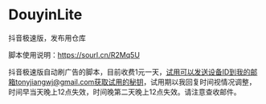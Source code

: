 # DouyinLite
抖音极速版，发布用仓库

脚本使用说明：https://sourl.cn/R2Mq5U

抖音极速版自动刷广告的脚本，目前收费1元一天，试用可以发送设备ID到我的邮箱tonyjiangwj@gmail.com获取试用的秘钥，试用期以我回复时间视情况调整，时间早当天晚上12点失效，时间晚第二天晚上12点失效。请注意查收邮件。



